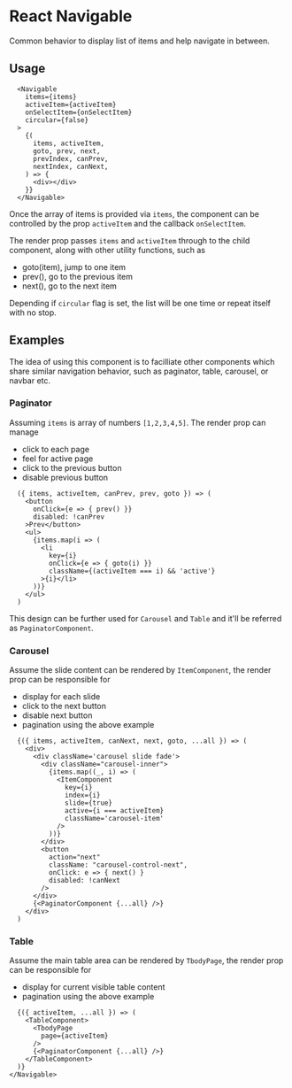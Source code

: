 # React Navigable

Common behavior to display list of items and help navigate in between.

## Usage

```
  <Navigable 
    items={items}
    activeItem={activeItem}
    onSelectItem={onSelectItem}
    circular={false}
  >
    {(    
      items, activeItem,       
      goto, prev, next,
      prevIndex, canPrev,
      nextIndex, canNext,
    ) => {
      <div></div>
    }}
  </Navigable>
```

Once the array of items is provided via `items`, the component can be controlled by the prop `activeItem` and the callback `onSelectItem`.

The render prop passes `items` and `activeItem` through to the child component, along with other utility functions, such as

- goto(item), jump to one item
- prev(), go to the previous item
- next(), go to the next item

Depending if `circular` flag is set, the list will be one time or repeat itself with no stop.  

## Examples

The idea of using this component is to facilliate other components which share similar navigation behavior, such as paginator, table, carousel, or navbar etc. 


### Paginator

Assuming `items` is array of numbers `[1,2,3,4,5]`. The render prop can manage 

- click to each page 
- feel for active page
- click to the previous button
- disable previous button

```
  ({ items, activeItem, canPrev, prev, goto }) => (
    <button 
      onClick={e => { prev() }}
      disabled: !canPrev
    >Prev</button>
    <ul>
      {items.map(i => (
        <li 
          key={i}
          onClick={e => { goto(i) }}
          className={(activeItem === i) && 'active'}
        >{i}</li>
      ))}
    </ul>
  )
```

This design can be further used for `Carousel` and `Table` and it'll be referred as `PaginatorComponent`.

### Carousel

Assume the slide content can be rendered by `ItemComponent`, the render prop can be responsible for 

- display for each slide
- click to the next button
- disable next button
- pagination using the above example

```
  {({ items, activeItem, canNext, next, goto, ...all }) => (
    <div>
      <div className='carousel slide fade'>
        <div className="carousel-inner">
          {items.map((_, i) => (
            <ItemComponent 
              key={i}
              index={i} 
              slide={true}
              active={i === activeItem}
              className='carousel-item'
            />
          ))}
        </div>
        <button
          action="next"
          className: "carousel-control-next",
          onClick: e => { next() }
          disabled: !canNext
        />             
      </div>
      {<PaginatorComponent {...all} />}
    </div>
  )
```

### Table

Assume the main table area can be rendered by `TbodyPage`, the render prop can be responsible for 

- display for current visible table content
- pagination using the above example

```
  {({ activeItem, ...all }) => (
    <TableComponent>
      <TbodyPage 
        page={activeItem}
      />
      {<PaginatorComponent {...all} />}
    </TableComponent>
  )}
</Navigable>
```
